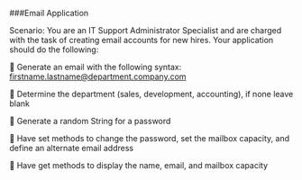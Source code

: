 ###Email Application

Scenario: You are an IT Support Administrator Specialist and are charged with the task of creating email accounts for new hires.
Your application should do the following:

 Generate an email with the following syntax: firstname.lastname@department.company.com

 Determine the department (sales, development, accounting), if none leave blank

 Generate a random String for a password

 Have set methods to change the password, set the mailbox capacity, and define an alternate email address

 Have get methods to display the name, email, and mailbox capacity
